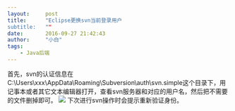 ```yaml
---
layout:     post
title:      "Eclipse更换svn当前登录用户
subtitle:   ""
date:       2016-09-27 21:42:43
author:     "小白"
tags:
    - Java后端
---
```


首先，svn的认证信息在C:\Users\xxx\AppData\Roaming\Subversion\auth\svn.simple这个目录下，用记事本或者其它文本编辑器打开，查看svn服务器和对应的用户名，然后把不需要的文件删掉即可。
![](http://chuantu.biz/t5/35/1474939141x1822613219.png)
下次进行svn操作时会提示重新验证身份。